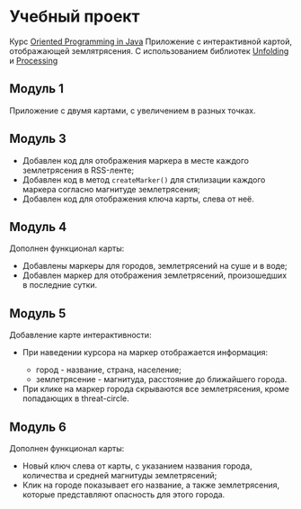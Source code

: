 <h1>Учебный проект</h1>
Курс <a href="https://www.coursera.org/learn/object-oriented-java/home/welcome"Object>Oriented Programming in Java</a>
Приложение с интерактивной картой, отображающей землятрясения.
С использованием библиотек <a href="http://unfoldingmaps.org/">Unfolding</a> и <a href="https://www.processing.org/">Processing</a>
<h2>Модуль 1</h2>
Приложение с двумя картами, 
с увеличением в разных точках.
<h2>Модуль 3</h2>
<ul>
   <li>Добавлен код для отображения маркера в месте каждого землетрясения в RSS-ленте;</li>
   <li>Добавлен код в метод <code>createMarker()</code> для стилизации каждого маркера согласно магнитуде землетрясения;</li>
   <li>Добавлен код для отображения ключа карты, слева от неё.</li>
</ul>
<h2>Модуль 4</h2>
Дополнен функционал карты:
<ul>
   <li>Добавлены маркеры для городов, землетрясений на суше и в воде;</li>
   <li>Добавлен маркер для отображения землетрясений, произошедших в последние сутки.</li>
</ul>
<h2>Модуль 5</h2>
Добавление карте интерактивности:
<ul>
   <li>При наведении курсора на маркер отображается информация:</li>
      <ul>
         <li>город - название, страна, население;</li>
         <li>землетрясение - магнитуда, расстояние до ближайшего города.</li>
      </ul>
   <li>При клике на маркер города скрываются все землетрясения, кроме попадающих в threat-circle.</li>
</ul>
<h2>Модуль 6</h2>
Дополнен функционал карты:
<ul>
   <li>Новый ключ слева от карты, с указанием названия города, количества и средней магнитуды землетрясений;</li>
   <li>Клик на городе показывает его название, а также землетрясения, которые представляют опасность для этого города.</li>
</ul>
